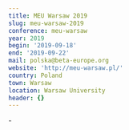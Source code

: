 ```yaml
---
title: MEU Warsaw 2019
slug: meu-warsaw-2019
conference: meu-warsaw
year: 2019
begin: '2019-09-18'
end: '2019-09-22'
mail: polska@beta-europe.org
website: 'http://meu-warsaw.pl/'
country: Poland
town: Warsaw
location: Warsaw University
header: {}
---
```

\-
